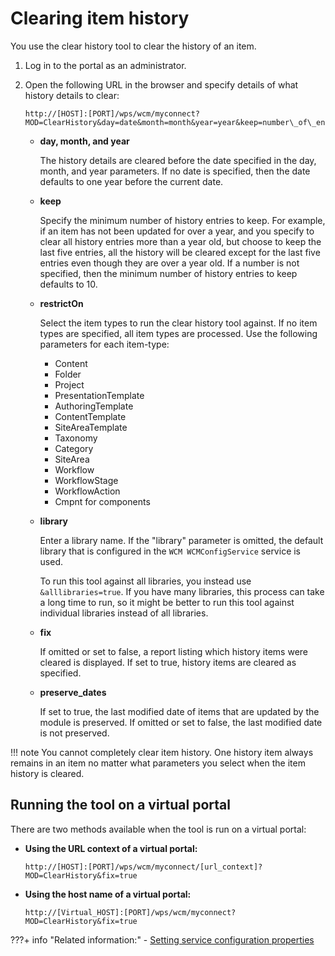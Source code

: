# Clearing item history

You use the clear history tool to clear the history of an item.

1.  Log in to the portal as an administrator.

2.  Open the following URL in the browser and specify details of what history details to clear:

    ```
    http://[HOST]:[PORT]/wps/wcm/myconnect?MOD=ClearHistory&day=date&month=month&year=year&keep=number\_of\_entries&restrictOn=item\_type&library=library\_name&fix=true&preserve_dates=true
    ```

    -   **day, month, and year**

        The history details are cleared before the date specified in the day, month, and year parameters. If no date is specified, then the date defaults to one year before the current date.

    -   **keep**

        Specify the minimum number of history entries to keep. For example, if an item has not been updated for over a year, and you specify to clear all history entries more than a year old, but choose to keep the last five entries, all the history will be cleared except for the last five entries even though they are over a year old. If a number is not specified, then the minimum number of history entries to keep defaults to 10.

    -   **restrictOn**

        Select the item types to run the clear history tool against. If no item types are specified, all item types are processed. Use the following parameters for each item-type:

        -   Content
        -   Folder
        -   Project
        -   PresentationTemplate
        -   AuthoringTemplate
        -   ContentTemplate
        -   SiteAreaTemplate
        -   Taxonomy
        -   Category
        -   SiteArea
        -   Workflow
        -   WorkflowStage
        -   WorkflowAction
        -   Cmpnt for components
    -   **library**

        Enter a library name. If the "library" parameter is omitted, the default library that is configured in the `WCM WCMConfigService` service is used.

        To run this tool against all libraries, you instead use `&alllibraries=true`. If you have many libraries, this process can take a long time to run, so it might be better to run this tool against individual libraries instead of all libraries.

    -   **fix**

        If omitted or set to false, a report listing which history items were cleared is displayed. If set to true, history items are cleared as specified.

    -   **preserve\_dates**

        If set to true, the last modified date of items that are updated by the module is preserved. If omitted or set to false, the last modified date is not preserved.


!!! note
    You cannot completely clear item history. One history item always remains in an item no matter what parameters you select when the item history is cleared.

## Running the tool on a virtual portal

There are two methods available when the tool is run on a virtual portal:

-   **Using the URL context of a virtual portal:**

    ```
    http://[HOST]:[PORT]/wps/wcm/myconnect/[url_context]?MOD=ClearHistory&fix=true
    ```

-   **Using the host name of a virtual portal:**

    ```
    http://[Virtual_HOST]:[PORT]/wps/wcm/myconnect?MOD=ClearHistory&fix=true
    ```



???+ info "Related information:"
    - [Setting service configuration properties](../../../../deployment/manage/config_portal_behavior/service_config_properties/index.md)

